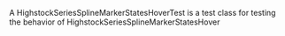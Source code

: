 A HighstockSeriesSplineMarkerStatesHoverTest is a test class for testing the behavior of HighstockSeriesSplineMarkerStatesHover